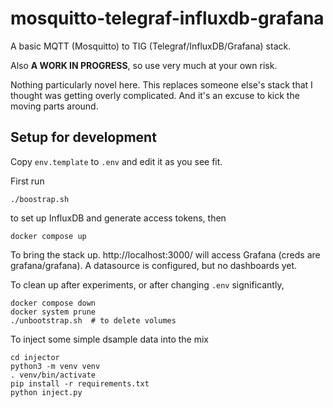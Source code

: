 # mosquitto-telegraf-influxdb-grafana

A basic MQTT (Mosquitto) to TIG (Telegraf/InfluxDB/Grafana) stack.

Also **A WORK IN PROGRESS**, so use very much at your own risk.

Nothing particularly novel here.
This replaces someone else's stack that I thought was getting overly complicated.
And it's an excuse to kick the moving parts around.

## Setup for development

Copy `env.template` to `.env` and edit it as you see fit.

First run

    ./boostrap.sh

to set up InfluxDB and generate access tokens, then

    docker compose up

To bring the stack up. http://localhost:3000/ will access Grafana (creds are grafana/grafana).
A datasource is configured, but no dashboards yet.

To clean up after experiments, or after changing `.env` significantly,

    docker compose down
    docker system prune
    ./unbootstrap.sh  # to delete volumes

To inject some simple dsample data into the mix

    cd injector
    python3 -m venv venv
    . venv/bin/activate
    pip install -r requirements.txt
    python inject.py

